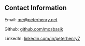 Contact Information
-------------------

Email: [&#109;&#101;&#64;&#112;&#101;&#116;&#101;&#114;&#104;&#101;&#110;&#114;&#121;&#46;&#110;&#101;&#116;](mailto:&#109;&#101;&#64;&#112;&#101;&#116;&#101;&#114;&#104;&#101;&#110;&#114;&#121;&#46;&#110;&#101;&#116;)

Github: [github.com/mosbasik](https://github.com/mosbasik)

LinkedIn: [linkedin.com/in/peterhenry7](https://www.linkedin.com/in/peterhenry7)

